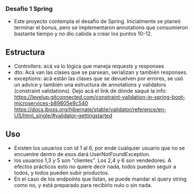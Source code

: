 ### Desafio 1 Spring

-  Este proyecto contempla el desafío de Spring. Inicialmente se planeó terminar el bonus,
pero se implementaron annotations que consumieron bastante tiempo y no dio cabida a crear
   los puntos 10-12. 

## Estructura
- Controllers: acá va lo lógica que maneja requests y responses
- dto: Acá van las clases que se parsean, serializan y también responses.
- exceptions: acá están las clases que se devuelven por errores, se usó un advice y también 
una estructura de annotations y validators (constraint validations). 
  Dejo acá el link de dónde saqué la info:
  https://levelup.gitconnected.com/constraint-validation-in-spring-boot-microservices-b89805e9c540
  https://docs.jboss.org/hibernate/stable/validator/reference/en-US/html_single/#validator-gettingstarted

## Uso
  - Existen los usuarios con id 1 al 6, por ende cualquier usuario que no se encuentre
dentro de esos dará UserNotFoundException.
  - los usuarios 1,3 y 5 son "clientes". Los 2,4 y 6 son vendedores. A efectos prácticos
esto no quiere decir nada, todos pueden seguir a todos, y todos pueden subir productos.
  - En el caso de los endpoints que listan, se puede mandar el query string como no,
y está preparado para recibirlo nulo o sin nada. 